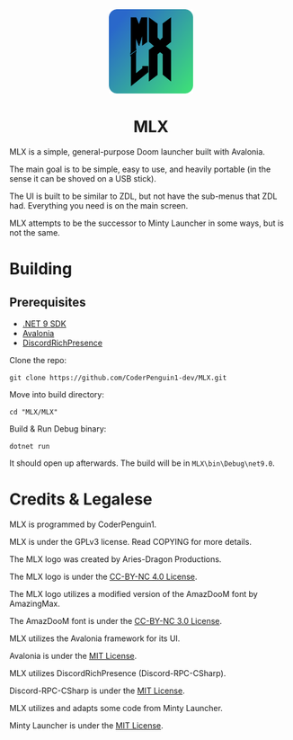 <div align="center">
    <img src="Assets/mlx.png" width="150" height="150">
    <h1>MLX</h1>
</div>

MLX is a simple, general-purpose Doom launcher built with Avalonia.

The main goal is to be simple, easy to use, and heavily portable (in the sense it can be shoved on a USB stick).

The UI is built to be similar to ZDL, but not have the sub-menus that ZDL had. 
Everything you need is on the main screen.

MLX attempts to be the successor to Minty Launcher in some ways, but is not the same.

# Building
## Prerequisites
* [.NET 9 SDK](https://dotnet.microsoft.com/en-us/download/dotnet/9.0)
* [Avalonia](https://github.com/avaloniaui/avalonia)
* [DiscordRichPresence](https://github.com/Lachee/discord-rpc-csharp)

Clone the repo:
```
git clone https://github.com/CoderPenguin1-dev/MLX.git
```

Move into build directory:
```
cd "MLX/MLX"
```

Build & Run Debug binary:
```
dotnet run
```
It should open up afterwards. The build will be in `MLX\bin\Debug\net9.0`.

# Credits & Legalese
MLX is programmed by CoderPenguin1.

MLX is under the GPLv3 license. Read COPYING for more details.

The MLX logo was created by Aries-Dragon Productions.

The MLX logo is under the [CC-BY-NC 4.0 License](https://creativecommons.org/licenses/by-nc/4.0/).

The MLX logo utilizes a modified version of the AmazDooM font by AmazingMax.

The AmazDooM font is under the [CC-BY-NC 3.0 License](http://creativecommons.org/licenses/by-nc/3.0).

MLX utilizes the Avalonia framework for its UI.

Avalonia is under the [MIT License](https://avaloniaui.net/legal-center/avalonia-license).

MLX utilizes DiscordRichPresence (Discord-RPC-CSharp).

Discord-RPC-CSharp is under the [MIT License](https://github.com/Lachee/discord-rpc-csharp/blob/master/LICENSE).

MLX utilizes and adapts some code from Minty Launcher.

Minty Launcher is under the [MIT License](https://github.com/CoderPenguin1-dev/Minty-Launcher/blob/master/LICENSE.MD).
